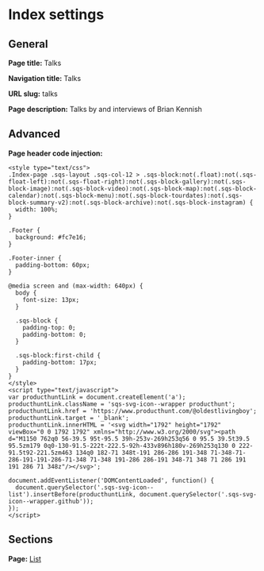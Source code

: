 # Index settings

## General

**Page title:** Talks

**Navigation title:** Talks

**URL slug:** talks

**Page description:** Talks by and interviews of Brian Kennish

## Advanced

**Page header code injection:**

    <style type="text/css">
    .Index-page .sqs-layout .sqs-col-12 > .sqs-block:not(.float):not(.sqs-float-left):not(.sqs-float-right):not(.sqs-block-gallery):not(.sqs-block-image):not(.sqs-block-video):not(.sqs-block-map):not(.sqs-block-calendar):not(.sqs-block-menu):not(.sqs-block-tourdates):not(.sqs-block-summary-v2):not(.sqs-block-archive):not(.sqs-block-instagram) {
      width: 100%;
    }

    .Footer {
      background: #fc7e16;
    }

    .Footer-inner {
      padding-bottom: 60px;
    }

    @media screen and (max-width: 640px) {
      body {
        font-size: 13px;
      }

      .sqs-block {
        padding-top: 0;
        padding-bottom: 0;
      }

      .sqs-block:first-child {
        padding-bottom: 17px;
      }
    }
    </style>
    <script type="text/javascript">
    var producthuntLink = document.createElement('a');
    producthuntLink.className = 'sqs-svg-icon--wrapper producthunt';
    producthuntLink.href = 'https://www.producthunt.com/@oldestlivingboy';
    producthuntLink.target = '_blank';
    producthuntLink.innerHTML = '<svg width="1792" height="1792" viewBox="0 0 1792 1792" xmlns="http://www.w3.org/2000/svg"><path d="M1150 762q0 56-39.5 95t-95.5 39h-253v-269h253q56 0 95.5 39.5t39.5 95.5zm179 0q0-130-91.5-222t-222.5-92h-433v896h180v-269h253q130 0 222-91.5t92-221.5zm463 134q0 182-71 348t-191 286-286 191-348 71-348-71-286-191-191-286-71-348 71-348 191-286 286-191 348-71 348 71 286 191 191 286 71 348z"/></svg>';

    document.addEventListener('DOMContentLoaded', function() {
      document.querySelector('.sqs-svg-icon--list').insertBefore(producthuntLink, document.querySelector('.sqs-svg-icon--wrapper.github'));
    });
    </script>

## Sections

**Page:** [List](list)
